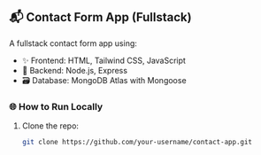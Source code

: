 ## 📬 Contact Form App (Fullstack)

A fullstack contact form app using:

- ✨ Frontend: HTML, Tailwind CSS, JavaScript
- 🔧 Backend: Node.js, Express
- 🗃️ Database: MongoDB Atlas with Mongoose

### 🌐 How to Run Locally

1. Clone the repo:
   ```bash
   git clone https://github.com/your-username/contact-app.git
